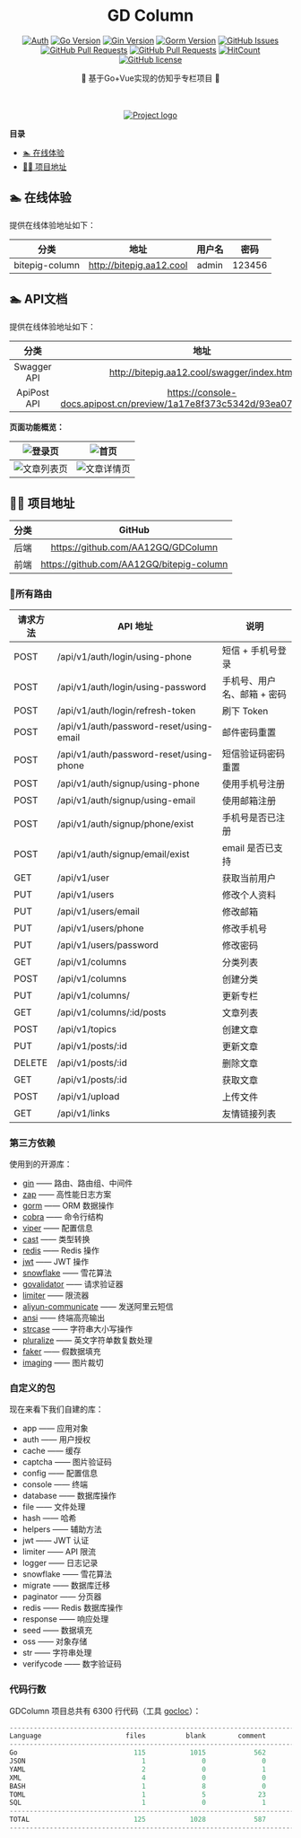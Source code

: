 <div align="center">
<h1>GD Column</h1>

[![Auth](https://img.shields.io/badge/Auth-AA12GQ-ff69b4)](https://github.com/AA12GQ)
[![Go Version](https://img.shields.io/github/go-mod/go-version/AA12GQ/GDColumn)](https://github.com/AA12GQ/GDColumn)
[![Gin Version](https://img.shields.io/badge/Gin-1.6.3-brightgreen)](https://github.com/AA12GQ/GDColumn)
[![Gorm Version](https://img.shields.io/badge/Gorm-1.20.12-brightgreen)](https://github.com/AA12GQ/GDColumn)
[![GitHub Issues](https://img.shields.io/github/issues/AA12GQ/GDColumn.svg)](https://github.com/AA12GQ/GDColumn)
[![GitHub Pull Requests](https://img.shields.io/github/issues-pr/AA12GQ/GDColumn)](https://github.com/AA12GQ/GDColumn/pulls)
[![GitHub Pull Requests](https://img.shields.io/github/stars/AA12GQ/GDColumn)](https://github.com/AA12GQ/GDColumn/stargazers)
[![HitCount](https://views.whatilearened.today/views/github/AA12GQ/GDColumn.svg)](https://github.com/AA12GQ/GDColumn)
[![GitHub license](https://img.shields.io/github/license/AA12GQ/GDColumn)](https://github.com/AA12GQ/GDColumn/blob/main/LICENSE)

<p> 🌉 基于Go+Vue实现的仿知乎专栏项目 🌉</p>

<img src="https://camo.githubusercontent.com/82291b0fe831bfc6781e07fc5090cbd0a8b912bb8b8d4fec0696c881834f81ac/68747470733a2f2f70726f626f742e6d656469612f394575424971676170492e676966" width="800"  height="3">
</div><br>

<p align="center">
  <a href="" rel="noopener">
   <img src="https://bitpig-column.oss-cn-hangzhou.aliyuncs.com/AA12/132877366736191489.jpg" alt="Project logo"></a>
</p>
<!-- START doctoc generated TOC please keep comment here to allow auto update -->
<!-- DON'T EDIT THIS SECTION, INSTEAD RE-RUN doctoc TO UPDATE -->

**目录**

- [🏊 在线体验](#-%E5%9C%A8%E7%BA%BF%E4%BD%93%E9%AA%8C)
- [👨‍💻 项目地址](#-%E9%A1%B9%E7%9B%AE%E5%9C%B0%E5%9D%80)

<!-- END doctoc generated TOC please keep comment here to allow auto update -->


## 🏊 在线体验

提供在线体验地址如下：

|     分类      |                             地址                             |          用户名           | 密码   |
| :-----------: | :----------------------------------------------------------: | :-----------------------: | ------ |
| bitepig-column | http://bitepig.aa12.cool |           admin           | 123456 |

## 🏊 API文档

提供在线体验地址如下：

|     分类      |                             地址                             |
| :-----------: | :----------------------------------------------------------: 
| Swagger API | http://bitepig.aa12.cool/swagger/index.html | 
| ApiPost API | https://console-docs.apipost.cn/preview/1a17e8f373c5342d/93ea07fcf026e7e6 | 

**页面功能概览：**

| ![登录页](https://bitpig-column.oss-cn-hangzhou.aliyuncs.com/AA12/132877809319149569.jpg) | ![首页](https://bitpig-column.oss-cn-hangzhou.aliyuncs.com/AA12/132877366736191489.jpg) |
| :----------------------------------------------------------: | ------------------------------------------------------------ |
| ![文章列表页](https://bitpig-column.oss-cn-hangzhou.aliyuncs.com/AA12/132877455789654017.jpg) | ![文章详情页](https://bitpig-column.oss-cn-hangzhou.aliyuncs.com/AA12/132877760161906689.jpg) 

## 👨‍💻 项目地址

| 分类 |                        GitHub                        
| :--: | :--------------------------------------------------: 
| 后端 | https://github.com/AA12GQ/GDColumn   
| 前端 | https://github.com/AA12GQ/bitepig-column 

### 🔗所有路由

| 请求方法 | API 地址                                | 说明                        |
| -------- | --------------------------------------- | --------------------------- |
| POST     | /api/v1/auth/login/using-phone          | 短信 + 手机号登录           |
| POST     | /api/v1/auth/login/using-password       | 手机号、用户名、邮箱 + 密码 |
| POST     | /api/v1/auth/login/refresh-token        | 刷下 Token                  |
| POST     | /api/v1/auth/password-reset/using-email | 邮件密码重置                |
| POST     | /api/v1/auth/password-reset/using-phone | 短信验证码密码重置          |
| POST     | /api/v1/auth/signup/using-phone         | 使用手机号注册              |
| POST     | /api/v1/auth/signup/using-email         | 使用邮箱注册                |
| POST     | /api/v1/auth/signup/phone/exist         | 手机号是否已注册            |
| POST     | /api/v1/auth/signup/email/exist         | email 是否已支持            |
| GET      | /api/v1/user                            | 获取当前用户                |
| PUT      | /api/v1/users                           | 修改个人资料                |
| PUT      | /api/v1/users/email                     | 修改邮箱                    |
| PUT      | /api/v1/users/phone                     | 修改手机号                  |
| PUT      | /api/v1/users/password                  | 修改密码                    |
| GET      | /api/v1/columns                         | 分类列表                    |
| POST     | /api/v1/columns                         | 创建分类                    |
| PUT      | /api/v1/columns/                        | 更新专栏                    |
| GET      | /api/v1/columns/:id/posts               | 文章列表                    |
| POST     | /api/v1/topics                          | 创建文章                    |
| PUT      | /api/v1/posts/:id                       | 更新文章                    |
| DELETE   | /api/v1/posts/:id                       | 删除文章                    |
| GET      | /api/v1/posts/:id                       | 获取文章                    |
| POST     | /api/v1/upload                          | 上传文件                    |
| GET      | /api/v1/links                           | 友情链接列表                |

### 第三方依赖

使用到的开源库：

- [gin](https://github.com/gin-gonic/gin) —— 路由、路由组、中间件
- [zap](https://github.com/gin-contrib/zap) —— 高性能日志方案
- [gorm](https://github.com/go-gorm/gorm) —— ORM 数据操作
- [cobra](https://github.com/spf13/cobra) —— 命令行结构
- [viper](https://github.com/spf13/viper) —— 配置信息
- [cast](https://github.com/spf13/cast) —— 类型转换
- [redis](https://github.com/go-redis/redis/v8) —— Redis 操作
- [jwt](https://github.com/golang-jwt/jwt) —— JWT 操作
- [snowflake](https://github.com/mojocn/base64Captcha) —— 雪花算法
- [govalidator](https://github.com/thedevsaddam/govalidator) —— 请求验证器
- [limiter](https://github.com/ulule/limiter/v3) —— 限流器
- [aliyun-communicate](https://github.com/KenmyZhang/aliyun-communicate) —— 发送阿里云短信
- [ansi](https://github.com/mgutz/ansi) —— 终端高亮输出
- [strcase](https://github.com/iancoleman/strcase) —— 字符串大小写操作
- [pluralize](https://github.com/gertd/go-pluralize) —— 英文字符单数复数处理
- [faker](https://learnku.com/courses/go-api/1.17/finish-up/github.com/bxcodec/faker) —— 假数据填充
- [imaging](https://learnku.com/courses/go-api/1.17/finish-up/github.com/disintegration/imaging) —— 图片裁切

### 自定义的包

现在来看下我们自建的库：

- app —— 应用对象
- auth —— 用户授权
- cache —— 缓存
- captcha —— 图片验证码
- config —— 配置信息
- console —— 终端
- database —— 数据库操作
- file —— 文件处理
- hash —— 哈希
- helpers —— 辅助方法
- jwt —— JWT 认证
- limiter —— API 限流
- logger —— 日志记录
- snowflake —— 雪花算法
- migrate —— 数据库迁移
- paginator —— 分页器
- redis —— Redis 数据库操作
- response —— 响应处理
- seed —— 数据填充
- oss —— 对象存储
- str —— 字符串处理
- verifycode —— 数字验证码

### 代码行数

GDColumn 项目总共有 6300 行代码（工具 [gocloc](https://github.com/hhatto/gocloc)）：

```go
-------------------------------------------------------------------------------
Language                     files          blank        comment           code
-------------------------------------------------------------------------------
Go                             115           1015            562           4963
JSON                             1              0              0            672
YAML                             2              0              1            467
XML                              4              0              0            129
BASH                             1              8              0             90
TOML                             1              5             23             28
SQL                              1              0              1              1
-------------------------------------------------------------------------------
TOTAL                          125           1028            587           6350
-------------------------------------------------------------------------------
```
